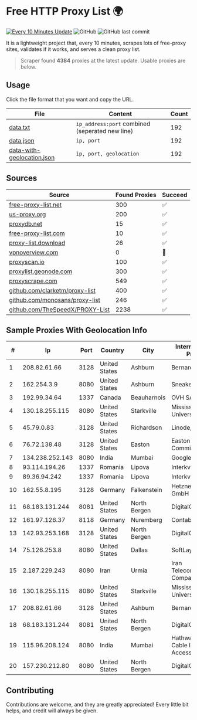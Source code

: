 
# Free HTTP Proxy List 🌍

[![Every 10 Minutes Update](https://github.com/mertguvencli/http-proxy-list/actions/workflows/main.yml/badge.svg?branch=main)](https://github.com/mertguvencli/http-proxy-list/actions/workflows/main.yml)
![GitHub](https://img.shields.io/github/license/mertguvencli/http-proxy-list)
![GitHub last commit](https://img.shields.io/github/last-commit/mertguvencli/http-proxy-list)

It is a lightweight project that, every 10 minutes, scrapes lots of free-proxy sites, validates if it works, and serves a clean proxy list.


> Scraper found **4384** proxies at the latest update. Usable proxies are below.

## Usage

Click the file format that you want and copy the URL.


|File|Content|Count|
|----|-------|-----|
|[data.txt](https://raw.githubusercontent.com/mertguvencli/http-proxy-list/main/proxy-list/data.txt)|`ip_address:port` combined (seperated new line)|192|
|[data.json](https://raw.githubusercontent.com/mertguvencli/http-proxy-list/main/proxy-list/data.json)|`ip, port`|192|
|[data-with-geolocation.json](https://raw.githubusercontent.com/mertguvencli/http-proxy-list/main/proxy-list/data-with-geolocation.json)|`ip, port, geolocation`|192|

## Sources

|Source|Found Proxies|Succeed|
|------|-------------|-------|
|[free-proxy-list.net](https://free-proxy-list.net)|300|✅|
|[us-proxy.org](https://www.us-proxy.org)|200|✅|
|[proxydb.net](http://proxydb.net)|15|✅|
|[free-proxy-list.com](https://free-proxy-list.com/?page=&port=&type%5B%5D=http&type%5B%5D=https&up_time=0&search=Search)|10|✅|
|[proxy-list.download](https://www.proxy-list.download/HTTP)|26|✅|
|[vpnoverview.com](https://vpnoverview.com/privacy/anonymous-browsing/free-proxy-servers)|0|🚫|
|[proxyscan.io](https://www.proxyscan.io)|100|✅|
|[proxylist.geonode.com](https://proxylist.geonode.com/api/proxy-list?limit=300&page=1&sort_by=lastChecked&sort_type=desc&protocols=http,https)|300|✅|
|[proxyscrape.com](https://api.proxyscrape.com/v2/?request=displayproxies&protocol=http&timeout=10000&country=all&ssl=all&anonymity=all)|549|✅|
|[github.com/clarketm/proxy-list](https://raw.githubusercontent.com/clarketm/proxy-list/master/proxy-list-raw.txt)|400|✅|
|[github.com/monosans/proxy-list](https://raw.githubusercontent.com/monosans/proxy-list/main/proxies/http.txt)|246|✅|
|[github.com/TheSpeedX/PROXY-List](https://raw.githubusercontent.com/TheSpeedX/PROXY-List/master/http.txt)|2238|✅|


## Sample Proxies With Geolocation Info

|#|Ip|Port|Country|City|Internet Service Provider|
|-|--|----|-------|----|-------------------------|
|1|208.82.61.66|3128|United States|Ashburn|Bernardi Sounds|
|2|162.254.3.9|8080|United States|Ashburn|Sneaker Server|
|3|192.99.34.64|1337|Canada|Beauharnois|OVH SAS|
|4|130.18.255.115|8080|United States|Starkville|Mississippi State University|
|5|45.79.0.83|3128|United States|Richardson|Linode, LLC|
|6|76.72.138.48|3128|United States|Easton|Easton Utilities Commission|
|7|134.238.252.143|8080|India|Mumbai|Google LLC|
|8|93.114.194.26|1337|Romania|Lipova|Interkvm Host SRL|
|9|89.36.94.242|1337|Romania|Lipova|Interkvm Host SRL|
|10|162.55.8.195|3128|Germany|Falkenstein|Hetzner Online GmbH|
|11|68.183.131.244|8081|United States|North Bergen|DigitalOcean, LLC|
|12|161.97.126.37|8118|Germany|Nuremberg|Contabo GmbH|
|13|142.93.253.168|3128|United States|North Bergen|DigitalOcean, LLC|
|14|75.126.253.8|8080|United States|Dallas|SoftLayer|
|15|2.187.229.243|8080|Iran|Urmia|Iran Telecommunication Company PJS|
|16|130.18.255.115|8080|United States|Starkville|Mississippi State University|
|17|208.82.61.66|3128|United States|Ashburn|Bernardi Sounds|
|18|68.183.131.244|8081|United States|North Bergen|DigitalOcean, LLC|
|19|115.96.208.124|8080|India|Mumbai|Hathway IP over Cable Internet Access|
|20|157.230.212.80|8080|United States|North Bergen|DigitalOcean, LLC|



## Contributing

Contributions are welcome, and they are greatly appreciated! Every
little bit helps, and credit will always be given.

